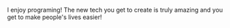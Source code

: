 I enjoy programing! The new tech you get to create is truly amazing and you get to make people's lives easier!